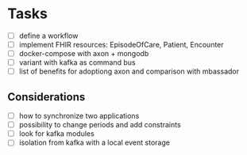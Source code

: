 # Tasks
- [ ] define a workflow
- [ ] implement FHIR resources: EpisodeOfCare, Patient, Encounter
- [ ] docker-compose with axon + mongodb
- [ ] variant with kafka as command bus
- [ ] list of benefits for adoptiong axon and comparison with mbassador

## Considerations
- [ ] how to synchronize two applications
- [ ] possibility to change periods and add constraints
- [ ] look for kafka modules
- [ ] isolation from kafka with a local event storage